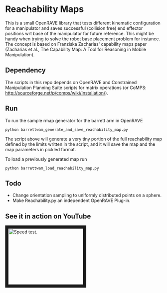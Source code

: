 Reachability Maps
=================

This is a small OpenRAVE library that tests different kinematic configuration for a manipulator and saves successful (collision free) end effector positions wrt base of the manipulator for future reference. This might be handy when trying to solve the robot base placement problem for instance. The concept is based on Franziska Zacharias' capability maps paper (Zacharias et al., The Capability Map: A Tool for Reasoning in Mobile Manipulation).

Dependency
----------

The scripts in this repo depends on OpenRAVE and Constrained Manipulation Planning Suite scripts for matrix operations (or CoMPS: http://sourceforge.net/p/comps/wiki/Installation/).

Run
---

To run the sample rmap generator for the barrett arm in OpenRAVE

`python barrettwam_generate_and_save_reachability_map.py`

The script above will generate a very tiny portion of the full reachability map defined by the limits written in the script, and it will save the map and the map parameters in pickled format. 

To load a previously generated map run

`python barrettwam_load_reachability_map.py`



Todo
----

- Change orientation sampling to uniformly distributed points on a sphere.
- Make Reachability.py an independent OpenRAVE Plug-in.

See it in action on YouTube
---------------------------

<a href="http://www.youtube.com/watch?feature=player_embedded&v=3cpZh7JDMf0
" target="_blank"><img src="http://img.youtube.com/vi/3cpZh7JDMf0/0.jpg" 
alt="Speed test." width="240" height="180" border="10" /></a>
